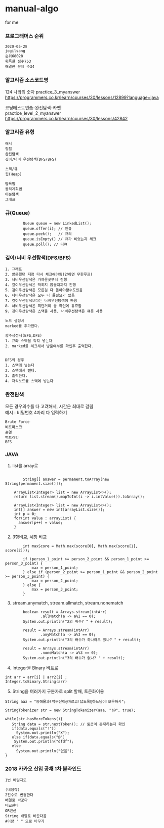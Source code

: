 # manual-algo
for me

### 프로그래머스 순위
```mysql
2020-05-28
jogilsang
순위68028
획득한 점수753
해결한 문제 수34
```

### 알고리즘 소스코드명

124 나라의 숫자
practice_3_myanswer
https://programmers.co.kr/learn/courses/30/lessons/12899?language=java

코딩테스트연습-완전탐색-카펫  
practice_level_2_myanswer  
https://programmers.co.kr/learn/courses/30/lessons/42842  

### 


### 알고리즘 유형

```
해시
정렬
완전탐색
깊이/너비 우선탐색(DFS/BFS)

스택/큐
힙(Heap)

탐욕법
동적계획법
이분탐색
그래프
```


### 큐(Queue)
```
        Queue queue = new LinkedList();
        queue.offer(i); // 인큐
        queue.peek();   // 큐의 
        queue.isEmpty() // 큐가 비었는지 체크
        queue.poll(); // 디큐

```

### 깊이/너비 우선탐색(DFS/BFS)
```
1. 그래프  
2. 방문했던 지점 다시 체크해야됨(안하면 무한루프)  
3. 너비우선탐색은 가까운곳부터 진행  
4. 깊이우선탐색은 막히지 않을떄까지 진행  
5. 깊이우선탐색은 모든걸 다 돌아야할수도있음  
6. 너비우선탐색은 모두 다 돌필요가 없음  
7. 깊이우선탐색보다는 너비우선탐색이 빠름    
8. 너비우선탐색은 최단거리 등 확인에 유효함  
9. 깊이우선탐색은 스택을 사용, 너비우선탐색은 큐를 사용  

노드 생성시  
marked를 추가한다.  

함수생성시(BFS,DFS)  
1. 큐와 스택을 각각 넣는다  
2. marked를 체크해서 방문여부를 확인후 출력한다.  


DFS의 경우
1. 스택에 넣는다
2. 스택에서 뺸다.
3. 출력한다.
4. 자식노드를 스택에 넣는다
```


### 완전탐색
모든 경우의수를 다 고려해서, 시간은 최대로 걸림  
예시 : 비밀번호 4자리 다 입력하기  
```
Brute Force  
비트마스크  
순열  
백트래킹  
BFS  
```


### JAVA
1. list를 array로
```

        String[] answer = permanent.toArray(new String[permanent.size()]);

    ArrayList<Integer> list = new ArrayList<>();
    return list.stream().mapToInt(i -> i.intValue()).toArray();
    
    ArrayList<Integer> list = new ArrayList<>();
    int[] answer = new int[arrayList.size()];
    int p = 0;
    for(int value : arrayList) {
      answer[p++] = value;
    }
```
2. 3항비교, 세항 비교
```
        int maxScore = Math.max(score[0], Math.max(score[1], score[2]));
        
        if (person_1_point >= person_2_point && person_1_point >= person_3_point) {
            max = person_1_point;
        } else if (person_2_point >= person_1_point && person_2_point >= person_3_point) {
            max = person_2_point;
        } else {
            max = person_3_point;
        }
```

3. stream.anymatch, stream.allmatch, stream.nonematch
```
        boolean result = Arrays.stream(intArr)
                .allMatch(a -> a%2 == 0);
        System.out.println("2의 배수? " + result);

        result = Arrays.stream(intArr)
                .anyMatch(a -> a%3 == 0);
        System.out.println("3의 배수가 하나라도 있나? " + result);

        result = Arrays.stream(intArr)
                .noneMatch(a -> a%3 == 0);
        System.out.println("3의 배수가 없나? " + result);
```
4. Integer을 Binary 비트로
```
int arr = arr[i] | arr2[i] ;
Integer.toBinary.String(arr)
```

5. String을 여러가지 구분자로 split 할때, 토큰화이용
```
String aaa = "동해물과!백두산이@마르고!닳도록@하느님이!보우하사";

StringTokenizer str = new StringTokenizer(aaa, "!@", true);

while(str.hasMoreTokens(){
   String data = str.nextToken(); // 토큰이 존재하는지 확인
   if(data.equals("!"))
     System.out.println("X");
   else if(data.equals("@")
    System.out.println("dfdf");
   else
     System.out.println("없음");
}
```

### 2018 카카오 신입 공채 1차 블라인드
```
1번 비밀지도

(내생각)
2진수로 변경한다
배열로 바꾼다
비교한다
OR연산
String 배열로 바꾼다음
#이랑 " " 으로 바꾸기
```
